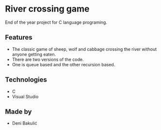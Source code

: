 # River crossing game

End of the year project for C language programing.

## Features

* The classic game of sheep, wolf and cabbage crossing the river without anyone getting eaten.
* There are two versions of the code. 
* One is queue based and the other recursion based.

## Technologies

* C
*  Visual Studio

## Made by

* Deni Bakulić
